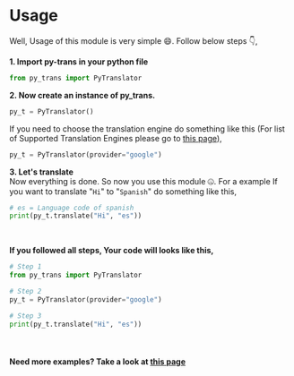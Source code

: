 # Usage
Well, Usage of this module is very simple 😄. Follow below steps 👇,

**1. Import py-trans in your python file**
```python
from py_trans import PyTranslator
```

**2. Now create an instance of py_trans.**
```python
py_t = PyTranslator()
```
If you need to choose the translation engine do something like this (For list of Supported Translation Engines please go to [this page](engines.md)),
```python
py_t = PyTranslator(provider="google")
```

**3. Let's translate** </br>
Now everything is done. So now you use this module 🤐. For a example If you want to translate "`Hi`" to "`Spanish`" do something like this,
```python
# es = Language code of spanish
print(py_t.translate("Hi", "es"))
```

</br>

**If you followed all steps, Your code will looks like this,**
```python
# Step 1
from py_trans import PyTranslator

# Step 2
py_t = PyTranslator(provider="google")

# Step 3
print(py_t.translate("Hi", "es"))
```

</br>

#### Need more examples? Take a look at  [this page](examples.md)
